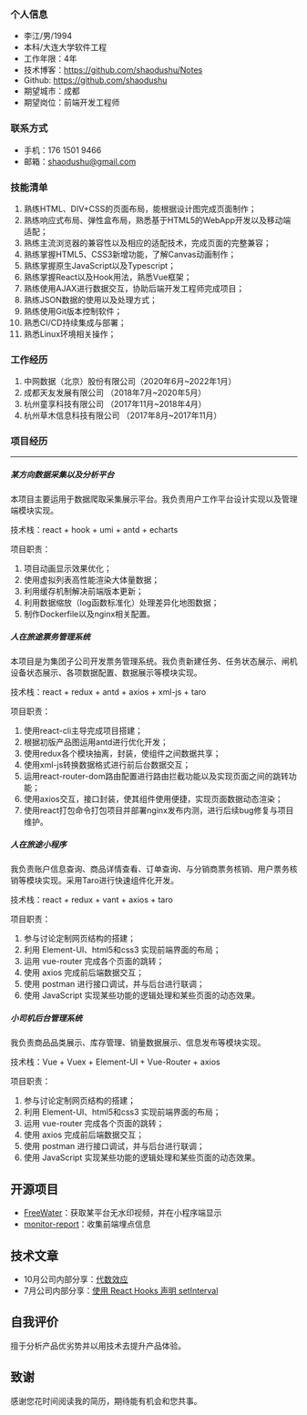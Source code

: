 ### 个人信息

- 李江/男/1994
- 本科/大连大学软件工程
- 工作年限：4年
- 技术博客：https://github.com/shaodushu/Notes
- Github: https://github.com/shaodushu
- 期望城市：成都
- 期望岗位：前端开发工程师



### 联系方式

- 手机：176 1501 9466
- 邮箱：shaodushu@gmail.com



### 技能清单

1. 熟练HTML、DIV+CSS的页面布局，能根据设计图完成页面制作；
2. 熟练响应式布局、弹性盒布局，熟悉基于HTML5的WebApp开发以及移动端适配；
3. 熟练主流浏览器的兼容性以及相应的适配技术，完成页面的完整兼容；
4. 熟练掌握HTML5、CSS3新增功能，了解Canvas动画制作；
5. 熟练掌握原生JavaScript以及Typescript；
6. 熟练掌握React以及Hook用法，熟悉Vue框架；
7. 熟练使用AJAX进行数据交互，协助后端开发工程师完成项目；
8. 熟练JSON数据的使用以及处理方式；
9. 熟练使用Git版本控制软件；
10. 熟悉CI/CD持续集成与部署；
11. 熟悉Linux环境相关操作；



### 工作经历

1. 中网数据（北京）股份有限公司（2020年6月~2022年1月）
2. 成都天友发展有限公司 （2018年7月~2020年5月）
3. 杭州童享科技有限公司 （2017年11月~2018年4月）
4. 杭州草⽊信息科技有限公司 （2017年8月~2017年11月）



### 项目经历

----

##### 某方向数据采集以及分析平台

本项目主要运用于数据爬取采集展示平台。我负责用户工作平台设计实现以及管理端模块实现。

技术栈：react + hook + umi + antd + echarts

项目职责：

1. 项目动画显示效果优化；
2. 使用虚拟列表高性能渲染大体量数据；
3. 利用缓存机制解决前端版本更新；
4. 利用数据缩放（log函数标准化）处理差异化地图数据；
5. 制作Dockerfile以及nginx相关配置。



##### 人在旅途票务管理系统

本项目是为集团子公司开发票务管理系统。我负责新建任务、任务状态展示、闸机设备状态展示、各项数据配置、数据展示等模块实现。

技术栈：react + redux + antd + axios + xml-js + taro

项目职责：

1. 使用react-cli主导完成项目搭建；
2. 根据初版产品图运用antd进行优化开发；
3. 使用redux各个模块抽离，封装，使组件之间数据共享；
4. 使用xml-js转换数据格式进行前后台数据交互；
5. 运用react-router-dom路由配置进行路由拦截功能以及实现页面之间的跳转功能；
6. 使用axios交互，接口封装，使其组件使用便捷，实现页面数据动态渲染；
7. 使用react打包命令打包项目并部署nginx发布内测，进行后续bug修复与项目维护。





##### 人在旅途小程序 

我负责账户信息查询、商品详情查看、订单查询、与分销商票务核销、用户票务核销等模块实现。采用Taro进行快速组件化开发。

技术栈：react + redux + vant + axios + taro

项目职责：

1. 参与讨论定制网页结构的搭建；
2. 利用 Element-UI、html5和css3 实现前端界面的布局；
3. 运用 vue-router 完成各个页面的跳转；
4. 使用 axios 完成前后端数据交互；
5. 使用 postman 进行接口调试，并与后台进行联调；
6. 使用 JavaScript 实现某些功能的逻辑处理和某些页面的动态效果。



##### 小司机后台管理系统

我负责商品品类展示、库存管理、销量数据展示、信息发布等模块实现。

技术栈：Vue + Vuex + Element-UI + Vue-Router + axios

项目职责：

1. 参与讨论定制网页结构的搭建；
2. 利用 Element-UI、html5和css3 实现前端界面的布局；
3. 运用 vue-router 完成各个页面的跳转；
4. 使用 axios 完成前后端数据交互；
5. 使用 postman 进行接口调试，并与后台进行联调；
6. 使用 JavaScript 实现某些功能的逻辑处理和某些页面的动态效果。



## 开源项目

- [FreeWater](https://github.com/shaodushu/FreeWater)：获取某平台无水印视频，并在小程序端显示
- [monitor-report](https://github.com/shaodushu/monitor-report)：收集前端埋点信息



## 技术文章

- 10月公司内部分享：[代数效应](https://juejin.cn/post/7012638620750184479)
- 7月公司内部分享：[使用 React Hooks 声明 setInterval](https://juejin.cn/post/6844904135590936590)



## 自我评价

擅于分析产品优劣势并以⽤技术去提升产品体验。



## 致谢

感谢您花时间阅读我的简历，期待能有机会和您共事。